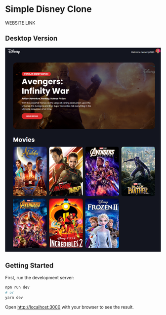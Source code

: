 # Simple Disney Clone

<a href="https://simple-disney-clone.vercel.app/" target="_blank">WEBSITE LINK</a>

## Desktop Version

<img src="disney-clone.png" />

## Getting Started

First, run the development server:

```bash
npm run dev
# or
yarn dev
```

Open [http://localhost:3000](http://localhost:3000) with your browser to see the result.
